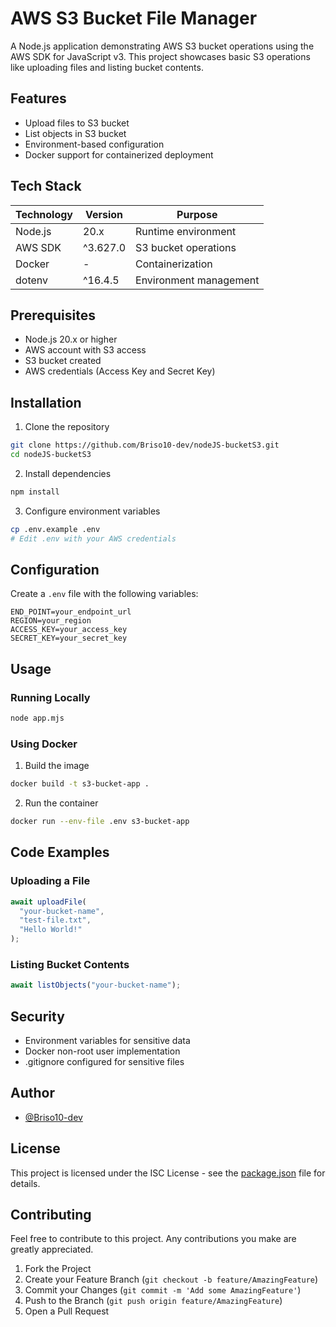 # AWS S3 Bucket File Manager

A Node.js application demonstrating AWS S3 bucket operations using the AWS SDK for JavaScript v3. This project showcases basic S3 operations like uploading files and listing bucket contents.

## Features

- Upload files to S3 bucket
- List objects in S3 bucket
- Environment-based configuration
- Docker support for containerized deployment

## Tech Stack

| Technology | Version | Purpose |
|------------|---------|----------|
| Node.js    | 20.x    | Runtime environment |
| AWS SDK    | ^3.627.0| S3 bucket operations |
| Docker     | -       | Containerization |
| dotenv     | ^16.4.5 | Environment management |

## Prerequisites

- Node.js 20.x or higher
- AWS account with S3 access
- S3 bucket created
- AWS credentials (Access Key and Secret Key)

## Installation

1. Clone the repository
```bash
git clone https://github.com/Briso10-dev/nodeJS-bucketS3.git
cd nodeJS-bucketS3
```

2. Install dependencies
```bash
npm install
```

3. Configure environment variables
```bash
cp .env.example .env
# Edit .env with your AWS credentials
```

## Configuration

Create a `.env` file with the following variables:
```env
END_POINT=your_endpoint_url
REGION=your_region
ACCESS_KEY=your_access_key
SECRET_KEY=your_secret_key
```

## Usage

### Running Locally

```bash
node app.mjs
```

### Using Docker

1. Build the image
```bash
docker build -t s3-bucket-app .
```

2. Run the container
```bash
docker run --env-file .env s3-bucket-app
```

## Code Examples

### Uploading a File
```javascript
await uploadFile(
  "your-bucket-name",
  "test-file.txt",
  "Hello World!"
);
```

### Listing Bucket Contents
```javascript
await listObjects("your-bucket-name");
```

## Security

- Environment variables for sensitive data
- Docker non-root user implementation
- .gitignore configured for sensitive files

## Author

- [@Briso10-dev](https://github.com/Briso10-dev)

## License

This project is licensed under the ISC License - see the [package.json](package.json) file for details.

## Contributing

Feel free to contribute to this project. Any contributions you make are greatly appreciated.

1. Fork the Project
2. Create your Feature Branch (`git checkout -b feature/AmazingFeature`)
3. Commit your Changes (`git commit -m 'Add some AmazingFeature'`)
4. Push to the Branch (`git push origin feature/AmazingFeature`)
5. Open a Pull Request
